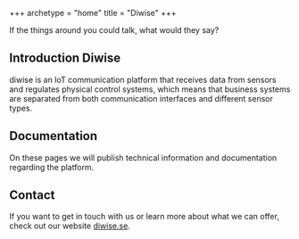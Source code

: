 +++
archetype = "home"
title = "Diwise"
+++

If the things around you could talk, what would they say?


## Introduction Diwise
diwise is an IoT communication platform that receives data from sensors and regulates physical control systems, which means that business systems are separated from both communication interfaces and different sensor types.

## Documentation
On these pages we will publish technical information and documentation regarding the platform.

## Contact
If you want to get in touch with us or learn more about what we can offer, check out our website [diwise.se](https://diwise.se/).

